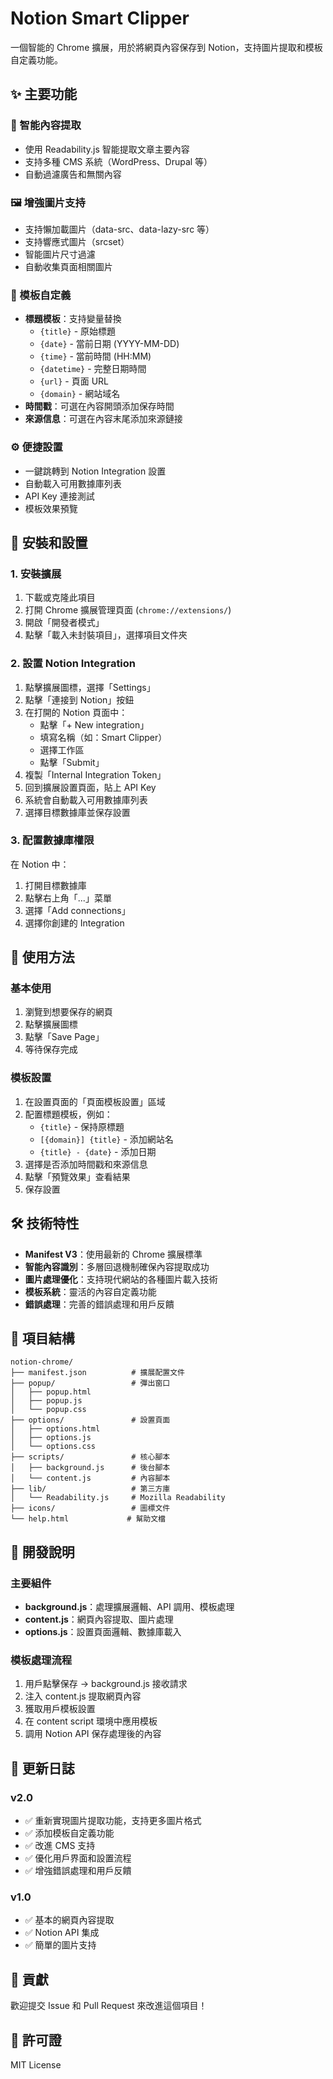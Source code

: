 # Notion Smart Clipper

一個智能的 Chrome 擴展，用於將網頁內容保存到 Notion，支持圖片提取和模板自定義功能。

## ✨ 主要功能

### 📄 智能內容提取
- 使用 Readability.js 智能提取文章主要內容
- 支持多種 CMS 系統（WordPress、Drupal 等）
- 自動過濾廣告和無關內容

### 🖼️ 增強圖片支持
- 支持懶加載圖片（data-src、data-lazy-src 等）
- 支持響應式圖片（srcset）
- 智能圖片尺寸過濾
- 自動收集頁面相關圖片

### 🎨 模板自定義
- **標題模板**：支持變量替換
  - `{title}` - 原始標題
  - `{date}` - 當前日期 (YYYY-MM-DD)
  - `{time}` - 當前時間 (HH:MM)
  - `{datetime}` - 完整日期時間
  - `{url}` - 頁面 URL
  - `{domain}` - 網站域名
- **時間戳**：可選在內容開頭添加保存時間
- **來源信息**：可選在內容末尾添加來源鏈接

### ⚙️ 便捷設置
- 一鍵跳轉到 Notion Integration 設置
- 自動載入可用數據庫列表
- API Key 連接測試
- 模板效果預覽

## 🚀 安裝和設置

### 1. 安裝擴展
1. 下載或克隆此項目
2. 打開 Chrome 擴展管理頁面 (`chrome://extensions/`)
3. 開啟「開發者模式」
4. 點擊「載入未封裝項目」，選擇項目文件夾

### 2. 設置 Notion Integration
1. 點擊擴展圖標，選擇「Settings」
2. 點擊「連接到 Notion」按鈕
3. 在打開的 Notion 頁面中：
   - 點擊「+ New integration」
   - 填寫名稱（如：Smart Clipper）
   - 選擇工作區
   - 點擊「Submit」
4. 複製「Internal Integration Token」
5. 回到擴展設置頁面，貼上 API Key
6. 系統會自動載入可用數據庫列表
7. 選擇目標數據庫並保存設置

### 3. 配置數據庫權限
在 Notion 中：
1. 打開目標數據庫
2. 點擊右上角「...」菜單
3. 選擇「Add connections」
4. 選擇你創建的 Integration

## 📖 使用方法

### 基本使用
1. 瀏覽到想要保存的網頁
2. 點擊擴展圖標
3. 點擊「Save Page」
4. 等待保存完成

### 模板設置
1. 在設置頁面的「頁面模板設置」區域
2. 配置標題模板，例如：
   - `{title}` - 保持原標題
   - `[{domain}] {title}` - 添加網站名
   - `{title} - {date}` - 添加日期
3. 選擇是否添加時間戳和來源信息
4. 點擊「預覽效果」查看結果
5. 保存設置

## 🛠️ 技術特性

- **Manifest V3**：使用最新的 Chrome 擴展標準
- **智能內容識別**：多層回退機制確保內容提取成功
- **圖片處理優化**：支持現代網站的各種圖片載入技術
- **模板系統**：靈活的內容自定義功能
- **錯誤處理**：完善的錯誤處理和用戶反饋

## 📁 項目結構

```
notion-chrome/
├── manifest.json          # 擴展配置文件
├── popup/                 # 彈出窗口
│   ├── popup.html
│   ├── popup.js
│   └── popup.css
├── options/               # 設置頁面
│   ├── options.html
│   ├── options.js
│   └── options.css
├── scripts/               # 核心腳本
│   ├── background.js      # 後台腳本
│   └── content.js         # 內容腳本
├── lib/                   # 第三方庫
│   └── Readability.js     # Mozilla Readability
├── icons/                 # 圖標文件
└── help.html             # 幫助文檔
```

## 🔧 開發說明

### 主要組件
- **background.js**：處理擴展邏輯、API 調用、模板處理
- **content.js**：網頁內容提取、圖片處理
- **options.js**：設置頁面邏輯、數據庫載入

### 模板處理流程
1. 用戶點擊保存 → background.js 接收請求
2. 注入 content.js 提取網頁內容
3. 獲取用戶模板設置
4. 在 content script 環境中應用模板
5. 調用 Notion API 保存處理後的內容

## 📝 更新日誌

### v2.0
- ✅ 重新實現圖片提取功能，支持更多圖片格式
- ✅ 添加模板自定義功能
- ✅ 改進 CMS 支持
- ✅ 優化用戶界面和設置流程
- ✅ 增強錯誤處理和用戶反饋

### v1.0
- ✅ 基本的網頁內容提取
- ✅ Notion API 集成
- ✅ 簡單的圖片支持

## 🤝 貢獻

歡迎提交 Issue 和 Pull Request 來改進這個項目！

## 📄 許可證

MIT License